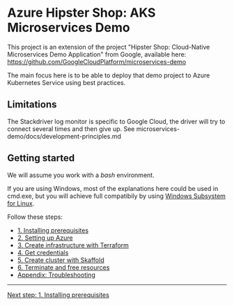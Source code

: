 # Azure Hipster Shop: AKS Microservices Demo

This project is an extension of the project "Hipster Shop: Cloud-Native Microservices Demo Application" from Google, available here: https://github.com/GoogleCloudPlatform/microservices-demo

The main focus here is to be able to deploy that demo project to Azure Kubernetes Service using best practices.

## Limitations

The Stackdriver log monitor is specific to Google Cloud, the driver will try to connect several times and then give up.
See microservices-demo/docs/development-principles.md

## Getting started

We will assume you work with a *bash* environment. 

If you are using Windows, most of the explanations here could be used in cmd.exe, but you will achieve full compatibily by using [Windows Subsystem for Linux](https://docs.microsoft.com/en-us/windows/wsl/install-win10).

Follow these steps:

* [1. Installing prerequisites](./doc/01_prerequisites.md)
* [2. Setting up Azure](./doc/02_setup_az_sp.md)
* [3. Create infrastructure with Terraform](./doc/03_infra_terraform.md)
* [4. Get credentials](./doc/04_get_credentials.md)
* [5. Create cluster with Skaffold](./doc/05_cluster_skaffold.md)
* [6. Terminate and free resources](./doc/98_free_resources.md)
* [Appendix: Troubleshooting](./doc/99_troubleshooting.md)

---
[Next step: 1. Installing prerequisites](./doc/01_prerequisites.md)
